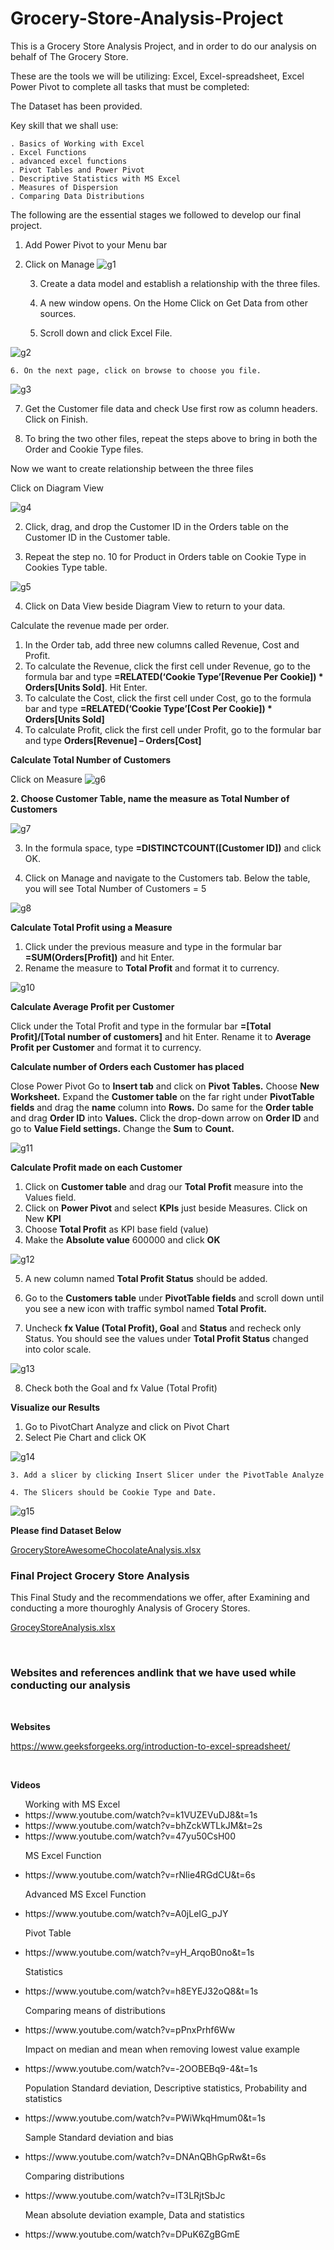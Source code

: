 # Grocery-Store-Analysis-Project

This is a Grocery Store Analysis Project, and in order to do our analysis on behalf of The Grocery Store. 

These are the tools we will be utilizing: Excel, Excel-spreadsheet, Excel Power Pivot to complete all tasks that must be completed:

The Dataset has been provided.

Key skill that we shall use:

    . Basics of Working with Excel
    . Excel Functions
    . advanced excel functions
    . Pivot Tables and Power Pivot
    . Descriptive Statistics with MS Excel
    . Measures of Dispersion
    . Comparing Data Distributions


The following are the essential stages we followed to develop our final project.

1. Add Power Pivot to your Menu bar
2. Click on Manage 
![g1](https://user-images.githubusercontent.com/115732734/227537033-083567dd-6a38-4516-be79-a46f63c38edc.jpg)



    3. Create a data model and establish a relationship with the three files.

    4. A new window opens. On the Home Click on Get Data from other sources.

    5. Scroll down and click Excel File.
    
 ![g2](https://user-images.githubusercontent.com/115732734/227543566-5f495b96-9c01-4b06-89d4-f5e404eead4c.jpg)



    6. On the next page, click on browse to choose you file.

![g3](https://user-images.githubusercontent.com/115732734/227543632-a5347816-ebba-4bbe-a419-931aba70c3be.jpg)


   7. Get the Customer file data and check Use first row as column headers. Click on Finish.



   8. To bring the two other files, repeat the steps above to bring in both the Order and Cookie Type files.





Now we want to create relationship between the three files

Click on Diagram View

![g4](https://user-images.githubusercontent.com/115732734/227543647-9c722dcf-8d94-4894-8065-3cbec57e418c.jpg)



   2. Click, drag, and drop the Customer ID in the Orders table on the Customer ID in the Customer table.



   3.  Repeat the step no. 10 for Product in Orders table on Cookie Type in Cookies Type table.
   
   ![g5](https://user-images.githubusercontent.com/115732734/227543704-327bce58-1824-4257-bc8c-11dbd529e3e8.jpg)
   


   4. Click on Data View beside Diagram View to return to your data.



Calculate the revenue made per order.

1. In the Order tab, add three new columns called Revenue, Cost and Profit.
2. To calculate the Revenue, click the first cell under Revenue, go to the formula bar and type **=RELATED(‘Cookie Type’[Revenue Per Cookie]) * Orders[Units Sold]**. Hit Enter.
3. To calculate the Cost, click the first cell under Cost, go to the formula bar and type **=RELATED(‘Cookie Type’[Cost Per Cookie]) * Orders[Units Sold]**
4. To calculate Profit, click the first cell under Profit, go to the formular bar and type **Orders[Revenue] – Orders[Cost]**


**Calculate Total Number of Customers**

Click on Measure
![g6](https://user-images.githubusercontent.com/115732734/227543706-93784572-a57e-4b9e-b783-be1ef2ee3dbc.jpg)


**2. Choose Customer Table, name the measure as Total Number of Customers**
  
![g7](https://user-images.githubusercontent.com/115732734/227543710-684300d8-3077-4d7e-b603-9d796cc87d4d.jpg)

  3. In the formula space, type **=DISTINCTCOUNT([Customer ID])** and click OK.

  4. Click on Manage and navigate to the Customers tab. Below the table, you will see Total Number of Customers = 5
  
![g8](https://user-images.githubusercontent.com/115732734/227543712-e32f7dc2-a758-4ddc-8d01-7adc8a3a9f3c.jpg)



**Calculate Total Profit using a Measure**

1. Click under the previous measure and type in the formular bar **=SUM(Orders[Profit])** and hit Enter.
2. Rename the measure to **Total Profit** and format it to currency.

![g10](https://user-images.githubusercontent.com/115732734/227543717-bff12f89-bcd1-4c6b-8d18-4787a626ae73.jpg)


**Calculate Average Profit per Customer**

Click under the Total Profit and type in the formular bar **=[Total Profit]/[Total number of customers]** and hit Enter.
Rename it to **Average Profit per Customer** and format it to currency.




**Calculate number of Orders each Customer has placed**

Close Power Pivot
Go to **Insert tab** and click on **Pivot Tables.** Choose **New Worksheet.**
Expand the **Customer table** on the far right under **PivotTable fields** and drag the **name** column into **Rows.** Do same for the **Order table** and drag **Order ID** into **Values.** 
Click the drop-down arrow on **Order ID** and go to **Value Field settings.** Change the **Sum** to **Count.**

![g11](https://user-images.githubusercontent.com/115732734/227543721-08e2207c-d88c-4e69-9dfe-a59564801ea0.jpg)



**Calculate Profit made on each Customer**

1. Click on **Customer table** and drag our **Total Profit** measure into the Values field.
2. Click on **Power Pivot** and select **KPIs** just beside Measures. Click on New **KPI**
3. Choose **Total Profit** as KPI base field (value)
4. Make the **Absolute value** 600000 and click **OK**

![g12](https://user-images.githubusercontent.com/115732734/227543723-117b99df-efc8-4bc2-9fe6-abdb1a0ce323.jpg)



   5. A new column named **Total Profit Status** should be added.

   6. Go to the **Customers table** under **PivotTable fields** and scroll down until you see a new icon with traffic symbol  named **Total Profit.**

   7. Uncheck **fx Value (Total Profit), Goal** and **Status** and recheck only Status. You should see the values under **Total Profit Status** changed into color scale.

![g13](https://user-images.githubusercontent.com/115732734/227543728-20b1e362-7f8c-4b3e-a447-7cb77e78b1b9.jpg)



  8. Check both the Goal and fx Value (Total Profit)

**Visualize our Results**

1. Go to PivotChart Analyze and click on Pivot Chart
2. Select Pie Chart and click OK

![g14](https://user-images.githubusercontent.com/115732734/227543731-ba432da6-6ef5-4f25-814c-267661e42690.jpg)

    3. Add a slicer by clicking Insert Slicer under the PivotTable Analyze

    4. The Slicers should be Cookie Type and Date.


![g15](https://user-images.githubusercontent.com/115732734/227543732-00d0e21f-9e25-4b1a-916f-bf899e589ff4.jpg)


**Please find Dataset Below**

[GroceryStoreAwesomeChocolateAnalysis.xlsx](https://github.com/justinjabo250/Grocery-Store-Analysis-Project/files/11063731/Grocery_Store_Awesome_Chocolate_Analysis.xlsx)

<h3>Final Project Grocery Store Analysis</h3>
<p>This Final Study and the recommendations we offer, after Examining and conducting a more thouroghly Analysis of Grocery Stores.</p>

[GroceyStoreAnalysis.xlsx](https://github.com/justinjabo250/Grocery-Store-Analysis-Project/files/11064485/GroceyStoreAnalysis.xlsx)


<br>

<h3>Websites and references andlink that we have used while conducting our analysis</h3> </br>

**Websites**

https://www.geeksforgeeks.org/introduction-to-excel-spreadsheet/

</br>

**Videos**

<ul>
 <label for="html">Working with MS Excel</label><br>
  <li>https://www.youtube.com/watch?v=k1VUZEVuDJ8&t=1s</li>
   <li>https://www.youtube.com/watch?v=bhZckWTLkJM&t=2s</li>
   <li>https://www.youtube.com/watch?v=47yu50CsH00</li>
  
  <label for="html">MS Excel Function</label><br>
  <li>https://www.youtube.com/watch?v=rNlie4RGdCU&t=6s</li>
  
   <label for="html">Advanced MS Excel Function</label><br>
  <li>https://www.youtube.com/watch?v=A0jLeIG_pJY</li>
  
  <label for="html">Pivot Table</label><br>
  <li>https://www.youtube.com/watch?v=yH_ArqoB0no&t=1s</li>
  
  <label for="html">Statistics</label><br>
  <li>https://www.youtube.com/watch?v=h8EYEJ32oQ8&t=1s</li>
  
  <label for="html">Comparing means of distributions</label><br>
  <li>https://www.youtube.com/watch?v=pPnxPrhf6Ww</li>
  
  <label for="html">Impact on median and mean when removing lowest value example</label><br>
  <li>https://www.youtube.com/watch?v=-2OOBEBq9-4&t=1s</li>
  
  <label for="html">Population Standard deviation, Descriptive statistics, Probability and statistics</label><br>
  <li>https://www.youtube.com/watch?v=PWiWkqHmum0&t=1s</li>
  
  <label for="html">Sample Standard deviation and bias</label><br>
  <li>https://www.youtube.com/watch?v=DNAnQBhGpRw&t=6s</li>
  
  <label for="html">Comparing distributions</label><br>
  <li>https://www.youtube.com/watch?v=lT3LRjtSbJc</li>
  
  <label for="html">Mean absolute deviation example, Data and statistics</label><br>
  <li>https://www.youtube.com/watch?v=DPuK6ZgBGmE</li>
  
</ul>

